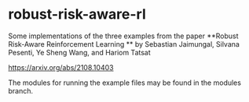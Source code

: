 # robust-risk-aware-rl
Some implementations of the three examples from the paper
**Robust Risk-Aware Reinforcement Learning ** by Sebastian Jaimungal, Silvana Pesenti, Ye Sheng Wang, and Hariom Tatsat

https://arxiv.org/abs/2108.10403

The modules for running the example files may be found in the modules branch.
